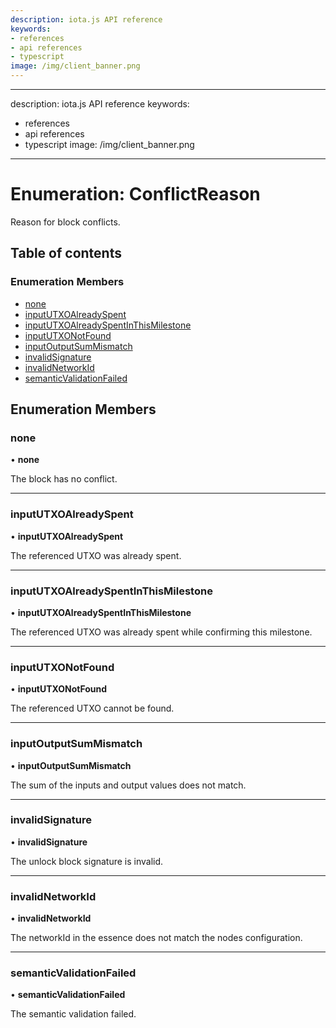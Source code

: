 ```yaml
---
description: iota.js API reference
keywords:
- references
- api references
- typescript
image: /img/client_banner.png
---
```

---
description: iota.js API reference
keywords:
- references
- api references
- typescript
image: /img/client_banner.png
---
# Enumeration: ConflictReason

Reason for block conflicts.

## Table of contents

### Enumeration Members

- [none](ConflictReason.md#none)
- [inputUTXOAlreadySpent](ConflictReason.md#inpututxoalreadyspent)
- [inputUTXOAlreadySpentInThisMilestone](ConflictReason.md#inpututxoalreadyspentinthismilestone)
- [inputUTXONotFound](ConflictReason.md#inpututxonotfound)
- [inputOutputSumMismatch](ConflictReason.md#inputoutputsummismatch)
- [invalidSignature](ConflictReason.md#invalidsignature)
- [invalidNetworkId](ConflictReason.md#invalidnetworkid)
- [semanticValidationFailed](ConflictReason.md#semanticvalidationfailed)

## Enumeration Members

### none

• **none**

The block has no conflict.

___

### inputUTXOAlreadySpent

• **inputUTXOAlreadySpent**

The referenced UTXO was already spent.

___

### inputUTXOAlreadySpentInThisMilestone

• **inputUTXOAlreadySpentInThisMilestone**

The referenced UTXO was already spent while confirming this milestone.

___

### inputUTXONotFound

• **inputUTXONotFound**

The referenced UTXO cannot be found.

___

### inputOutputSumMismatch

• **inputOutputSumMismatch**

The sum of the inputs and output values does not match.

___

### invalidSignature

• **invalidSignature**

The unlock block signature is invalid.

___

### invalidNetworkId

• **invalidNetworkId**

The networkId in the essence does not match the nodes configuration.

___

### semanticValidationFailed

• **semanticValidationFailed**

The semantic validation failed.

